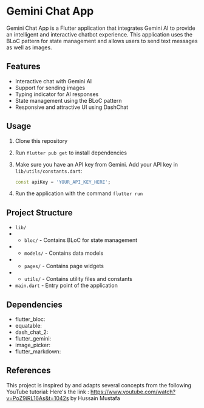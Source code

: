 # Gemini Chat App

Gemini Chat App is a Flutter application that integrates Gemini AI to provide an intelligent and interactive chatbot experience. This application uses the BLoC pattern for state management and allows users to send text messages as well as images.

## Features

- Interactive chat with Gemini AI
- Support for sending images
- Typing indicator for AI responses
- State management using the BLoC pattern
- Responsive and attractive UI using DashChat

## Usage

1. Clone this repository
2. Run `flutter pub get` to install dependencies
3. Make sure you have an API key from Gemini. Add your API key in `lib/utils/constants.dart`:

   ```dart
   const apiKey = 'YOUR_API_KEY_HERE';

4. Run the application with the command `flutter run`

## Project Structure

-   `lib/`
-   -   `bloc/` - Contains BLoC for state management
-   -   `models/` - Contains data models
-   -   `pages/` - Contains page widgets
-   -   `utils/` - Contains utility files and constants
-   `main.dart` - Entry point of the application

## Dependencies

-   flutter_bloc:
-   equatable:
-   dash_chat_2:
-   flutter_gemini:
-   image_picker:
-   flutter_markdown:

## References

This project is inspired by and adapts several concepts from the following YouTube tutorial:
Here's the link : https://www.youtube.com/watch?v=PoZ9iRL16As&t=1042s
by Hussain Mustafa


